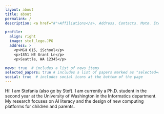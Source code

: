```yaml
---
layout: about
title: about
permalink: /
description: <a href="#">Affiliations</a>. Address. Contacts. Moto. Etc.

profile:
  align: right
  image: stef_lego.JPG
  address: >
    <p>MGH 015, iSchool</p>
    <p>1851 NE Grant Ln</p>
    <p>Seattle, WA 12345</p>

news: true  # includes a list of news items
selected_papers: true # includes a list of papers marked as "selected={true}"
social: true  # includes social icons at the bottom of the page
---
```


Hi! I am Stefania (also go by Stef). I am currently a Ph.D. student in the second year at the University of Washington in the Informatics department. My research focuses on AI literacy and the design of new computing platforms for children and parents.
